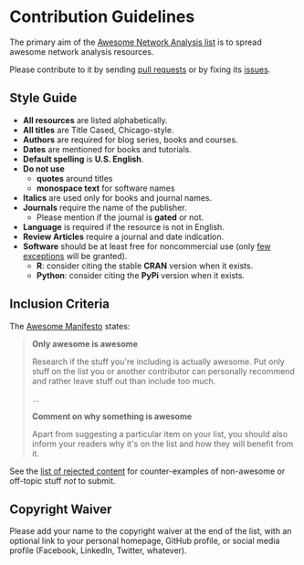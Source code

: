 # Contribution Guidelines

The primary aim of the [Awesome Network Analysis list](https://github.com/briatte/awesome-network-analysis) is to spread awesome network analysis resources.

Please contribute to it by sending [pull requests](https://github.com/briatte/awesome-network-analysis/pulls) or by fixing its [issues](https://github.com/briatte/awesome-network-analysis/issues).

## Style Guide

- __All resources__ are listed alphabetically.
- __All titles__ are Title Cased, Chicago-style.
- __Authors__ are required for blog series, books and courses.
- __Dates__ are mentioned for books and tutorials.
- __Default spelling__ is __U.S. English__.
- __Do not use__
  - __quotes__ around titles
  - __monospace text__ for software names
- __Italics__ are used only for books and journal names.
- __Journals__ require the name of the publisher.
  - Please mention if the journal is __gated__ or not.
- __Language__ is required if the resource is not in English.
- __Review Articles__ require a journal and date indication.
- __Software__ should be at least free for noncommercial use (only [few exceptions](https://github.com/briatte/awesome-network-analysis/wiki/rejected-content#systematic-rejections) will be granted).
  - __R__: consider citing the stable __CRAN__ version when it exists.
  - __Python__: consider citing the __PyPi__ version when it exists.

## Inclusion Criteria

The [Awesome Manifesto](https://github.com/sindresorhus/awesome/blob/master/awesome.md) states:

> __Only awesome is awesome__
> 
> Research if the stuff you're including is actually awesome. Put only stuff on the list you or another contributor can personally recommend and rather leave stuff out than include too much.  
>
> ...
> 
> __Comment on why something is awesome__  
>  
> Apart from suggesting a particular item on your list, you should also inform your readers why it's on the list and how they will benefit from it.

See the [list of rejected content](https://github.com/briatte/awesome-network-analysis/wiki/rejected-content) for counter-examples of non-awesome or off-topic stuff _not_ to submit.

## Copyright Waiver

Please add your name to the copyright waiver at the end of the list, with an optional link to your personal homepage, GitHub profile, or social media profile (Facebook, LinkedIn, Twitter, whatever).
